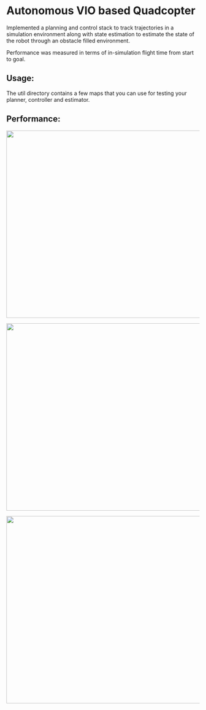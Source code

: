 # Autonomous VIO based Quadcopter
<p>Implemented a planning and control stack to track trajectories in a simulation environment along with state estimation to estimate the state of the robot through an obstacle filled environment.</p>
<p>Performance was measured in terms of in-simulation flight time from start to goal. </p>

## Usage:
<p>The util directory contains a few maps that you can use for testing your planner, controller and
estimator. </p>



## Performance:
<img src=proejct3/Images/1.png height="489" width="567" > <p></p>
<img src=proejct3/Images/2.png height="489" width="567" > <p></p>
<img src=proejct3/Images/3.png height="489" width="567" > <p></p>

